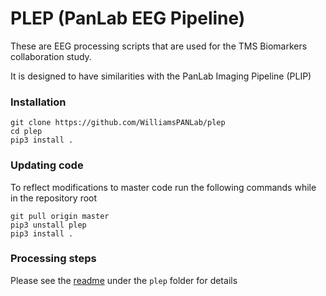 # PLEP (PanLab EEG Pipeline)

These are EEG processing scripts that are used for the TMS Biomarkers collaboration study.

It is designed to have similarities with the PanLab Imaging Pipeline (PLIP)

### Installation

```
git clone https://github.com/WilliamsPANLab/plep
cd plep
pip3 install .
```

### Updating code

To reflect modifications to master code run the following commands while in the repository root

```
git pull origin master
pip3 unstall plep
pip3 install .
```

### Processing steps

Please see the [readme](plep#toc) under the `plep` folder for details
